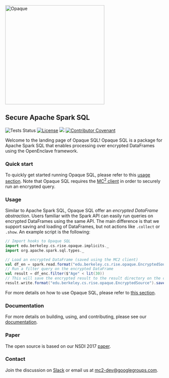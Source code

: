 <img src="https://mc2-project.github.io/opaque-sql/opaque.svg" width="315" alt="Opaque">

## Secure Apache Spark SQL

![Tests Status](https://github.com/mc2-project/opaque/actions/workflows/main.yml/badge.svg) 
[![License](https://img.shields.io/badge/License-Apache%202.0-blue.svg)](https://opensource.org/licenses/Apache-2.0) 
[<img src="https://img.shields.io/badge/slack-contact%20us-blueviolet?logo=slack">](https://join.slack.com/t/mc2-project/shared_invite/zt-rt3kxyy8-GS4KA0A351Ysv~GKwy8NEQ)
[![Contributor Covenant](https://img.shields.io/badge/Contributor%20Covenant-2.0-4baaaa.svg)](CODE_OF_CONDUCT.md)

Welcome to the landing page of Opaque SQL! Opaque SQL is a package for Apache Spark SQL that enables processing over encrypted DataFrames using the OpenEnclave framework. 

### Quick start
To quickly get started running Opaque SQL, please refer to this [usage section](https://mc2-project.github.io/client-docs/opaquesql_usage.html). Note that Opaque SQL requires the [MC<sup>2</sup> client](https://github.com/mc2-project/mc2) in order to securely run an encrypted query.

### Usage
Similar to Apache Spark SQL, Opaque SQL offer an *encrypted DataFrame abstraction*. Users familiar with the Spark API can easily run queries on encrypted DataFrames using the same API. The main difference is that we support saving and loading of DataFrames, but not actions like `.collect` or `.show`. An example script is the following:

```scala
// Import hooks to Opaque SQL
import edu.berkeley.cs.rise.opaque.implicits._
import org.apache.spark.sql.types._

// Load an encrypted DataFrame (saved using the MC2 client)
val df_en = spark.read.format("edu.berkeley.cs.rise.opaque.EncryptedSource").load("/tmp/opaquesql.csv.enc")
// Run a filter query on the encrypted DataFrame
val result = df_enc.filter($"Age" < lit(30))
// This will save the encrypted result to the result directory on the cloud
result.write.format("edu.berkeley.cs.rise.opaque.EncryptedSource").save("/tmp/opaque_sql_result")
```

For more details on how to use Opaque SQL, please refer to [this section](https://mc2-project.github.io/opaque-sql-docs/src/usage/usage.html).

### Documentation
For more details on building, using, and contributing, please see our [documentation](https://mc2-project.github.io/opaque-sql-docs/src/index.html).

### Paper
The open source is based on our NSDI 2017 [paper](https://www.usenix.org/system/files/conference/nsdi17/nsdi17-zheng.pdf).

### Contact
Join the discussion on [Slack](https://join.slack.com/t/mc2-project/shared_invite/zt-rt3kxyy8-GS4KA0A351Ysv~GKwy8NEQ) or email us at mc2-dev@googlegroups.com.
